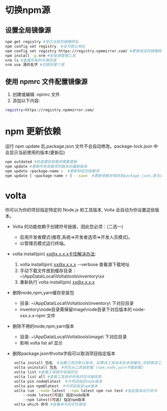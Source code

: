 # 切换npm源

## 设置全局镜像源

```bash
npm get registry #显示当前的镜像网址
npm config set registry  #设为默认地址
npm config set registry https://registry.npmmirror.com/ #更换淘宝的镜像网址
npm install -g nrm #安装源管理工具
nrm ls #查看所有的可用的源
nrm use 源的名字 #切换到某个源
```

## 使用 npmrc 文件配置镜像源

1. 创建或编辑 .npmrc 文件
2. 添加以下内容:
```bash
registry=https://registry.npmmirror.com/
```

# npm 更新依赖

运行 npm update 后,package.json 文件不会自动修改。package-lock.json 中会显示当前使用的版本(更新后)

```bash
npm outdated #检查哪些依赖项需要更新
npm update #更新所有依赖项的版本到最新版本
npm update <package-name >  #更新特定的依赖项
npm update [ <package-name > ] --save  #更新依赖并保存到package.json,若无效删除lock文件并重新npm i
```

# volta

你可以为你的项目指定特定的 Node.js 和工具版本, Volta 会自动为你设置这些版本。

- Volta 的功能依赖于创建符号链接，因此您必须：(二选一)
	- 启用开发者模式(推荐,系统=>开发者选项=>开发人员模式)。
	- 以管理员模式运行终端。

- volta install(pin) xx@x.x.x.x卡住解决办法:
	1. volta install(pin) xx@x.x.x.x --verbose 查看源下载地址
	2. 手动下载文件放到缓存目录： ~\AppData\Local\Volta\tools\inventory\xx
	3. 重新执行 volta install(pin) xx@x.x.x.x

- 删除node,npm,yarn缓存安装包
	- 目录:  ~\AppData\Local\Volta\tools\inventory\ 下对应目录
	- inventory\node目录需保留image\node目录下对应版本的 node-vxx.x.x-npm 文件

- 删除不用的node,npm,yarn版本
	- 目录:  ~\AppData\Local\Volta\tools\image\ 下对应目录
	- 影响 volta list all 显示

- 删除package.json中volta字段可以取消项目指定版本

```bash
	volta install 包名  #设置工具的默认版本。如果该工具尚未在本地缓存,将获取该工具。
	volta uninstall 包名  #将包从工具链卸载 (npm,node,yarn不能卸载)
	volta list #查看工具链中安装的包
	volta list all #查看工具链中所有的包详细信息
	volta pin node@latest  #为项目指定node版本
	volta pin npm@latest  #为项目指定npm版本
	volta run --node latest --npm latest npm run test #指定版本运行命令
		--node latest(可选) 指定node版本
		--npm latest(可选) 指定npm版本
	volta which 命令 #查看命令的文件路径
```

